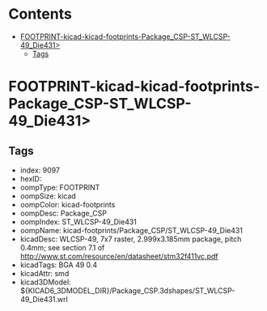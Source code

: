



Contents
========

* [FOOTPRINT-kicad-kicad-footprints-Package_CSP-ST_WLCSP-49_Die431>](#footprint-kicad-kicad-footprints-package_csp-st_wlcsp-49_die431)
	* [Tags](#tags)

# FOOTPRINT-kicad-kicad-footprints-Package_CSP-ST_WLCSP-49_Die431>

## Tags

- index: 9097
- hexID: 
- oompType: FOOTPRINT
- oompSize: kicad
- oompColor: kicad-footprints
- oompDesc: Package_CSP
- oompIndex: ST_WLCSP-49_Die431
- oompName: kicad-footprints/Package_CSP/ST_WLCSP-49_Die431
- kicadDesc: WLCSP-49, 7x7 raster, 2.999x3.185mm package, pitch 0.4mm; see section 7.1 of http://www.st.com/resource/en/datasheet/stm32f411vc.pdf
- kicadTags: BGA 49 0.4
- kicadAttr: smd
- kicad3DModel: ${KICAD6_3DMODEL_DIR}/Package_CSP.3dshapes/ST_WLCSP-49_Die431.wrl
